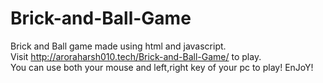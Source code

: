 # Brick-and-Ball-Game
Brick and Ball game made using html and javascript.<br>
Visit http://aroraharsh010.tech/Brick-and-Ball-Game/ to play.<br>
You can use both your mouse and left,right key of your pc to play!
EnJoY!
